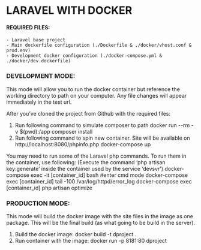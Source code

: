 #   LARAVEL WITH DOCKER 

#### REQUIRED FILES:
    - Laravel base project
    - Main dockerfile configuration (./Dockerfile & ./docker/vhost.conf & prod.env)
    - Development docker configuration (./docker-compose.yml & ./docker/dev.dockerfile)

### DEVELOPMENT MODE:

This mode will allow you to run the docker container but reference the working directory to path on your computer.
Any file changes will appear immediately in the test url.

After you’ve cloned the project from Github with the required files:
1. Run following command to simulate composer to path
     docker run --rm -v $(pwd):/app composer install
2. Run following command to spin new container. Site will be available on http://localhost:8080/phpinfo.php
     docker-compose up

You may need to run some of the Laravel php commands. To run them in the container, use following:
(Execute the command ‘php artisan key:generate’ inside the container used by the service ‘devsvr’)
     docker-compose exec -it [container_id] bash  #enter cmd mode
     docker-compose exec [container_id] tail -100 /var/log/httpd/error_log
     docker-compose exec [container_id] php artisan optimize

### PRODUCTION MODE:

This mode will build the docker image with the site files in the image as one package.
This will be the final build (as what going to be build in the server).

1. Build the docker image: docker build -t dproject .
2. Run container with the image: docker run -p 8181:80 dproject

